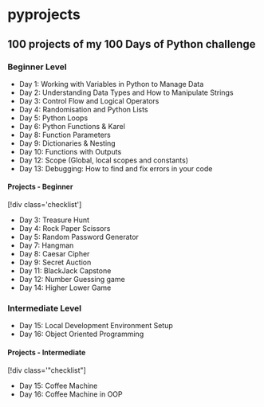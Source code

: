 # pyprojects

## 100 projects of my 100 Days of Python challenge

### Beginner Level

- Day 1: Working with Variables in Python to Manage Data
- Day 2: Understanding Data Types and How to Manipulate Strings
- Day 3: Control Flow and Logical Operators
- Day 4: Randomisation and Python Lists
- Day 5: Python Loops
- Day 6: Python Functions & Karel
- Day 8: Function Parameters
- Day 9: Dictionaries & Nesting
- Day 10: Functions with Outputs
- Day 12: Scope (Global, local scopes and constants)
- Day 13: Debugging: How to find and fix errors in your code

#### Projects - Beginner

[!div class='checklist']

* Day 3: Treasure Hunt
* Day 4: Rock Paper Scissors
* Day 5: Random Password Generator
* Day 7: Hangman
* Day 8: Caesar Cipher
* Day 9: Secret Auction
* Day 11: BlackJack Capstone
* Day 12: Number Guessing game
* Day 14: Higher Lower Game

### Intermediate Level

- Day 15: Local Development Environment Setup
- Day 16: Object Oriented Programming

#### Projects - Intermediate

[!div class='"checklist"]

* Day 15: Coffee Machine
* Day 16: Coffee Machine in OOP
